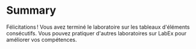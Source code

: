 # Summary

Félicitations ! Vous avez terminé le laboratoire sur les tableaux d'éléments consécutifs. Vous pouvez pratiquer d'autres laboratoires sur LabEx pour améliorer vos compétences.
